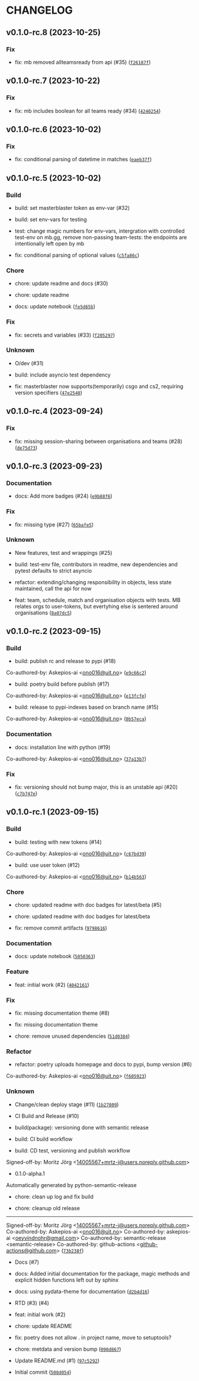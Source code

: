 # CHANGELOG



## v0.1.0-rc.8 (2023-10-25)

### Fix

* fix: mb removed allteamsready from api (#35) ([`f26187f`](https://github.com/Askepios-ai/masterblaster.py/commit/f26187f7697a82b10c03890438c727e39aad22ae))


## v0.1.0-rc.7 (2023-10-22)

### Fix

* fix: mb includes boolean for all teams ready (#34) ([`4240254`](https://github.com/Askepios-ai/masterblaster.py/commit/4240254e4154eab684af1ab7db7dceafbcc1605c))


## v0.1.0-rc.6 (2023-10-02)

### Fix

* fix: conditional parsing of datetime in matches ([`eaeb37f`](https://github.com/Askepios-ai/masterblaster.py/commit/eaeb37f69e435b4005f104d346e489961279234a))


## v0.1.0-rc.5 (2023-10-02)

### Build

* build: set masterblaster token as env-var (#32)

* build: set env-vars for testing

* test: change magic numbers for env-vars, intergration with controlled test-env on mb.gg, remove non-passing team-tests: the endpoints are intentionally left open by mb

* fix: conditional parsing of optional values ([`c5fa86c`](https://github.com/Askepios-ai/masterblaster.py/commit/c5fa86c954c40537ebc32cd4e9bb83ffa0c7f7bc))

### Chore

* chore: update readme and docs (#30)

* chore: update readme

* docs: update notebook ([`fe5d65b`](https://github.com/Askepios-ai/masterblaster.py/commit/fe5d65bb4effe9be00519804423ef20d7b84c3ea))

### Fix

* fix: secrets and variables (#33) ([`f205297`](https://github.com/Askepios-ai/masterblaster.py/commit/f205297273f32927bd75fd11e634248975fb54f4))

### Unknown

* O/dev (#31)

* build: include asyncio test dependency

* fix: masterblaster now supports(temporarily) csgo and cs2, requiring version specifiers ([`47e2540`](https://github.com/Askepios-ai/masterblaster.py/commit/47e25408f64bd8d751590057c8208bd41e599eb1))


## v0.1.0-rc.4 (2023-09-24)

### Fix

* fix: missing session-sharing between organisations and teams (#28) ([`de75d73`](https://github.com/Askepios-ai/masterblaster.py/commit/de75d73adf434b943c5c1517c90ec77f3e457a9f))


## v0.1.0-rc.3 (2023-09-23)

### Documentation

* docs: Add more badges (#24) ([`e9b88f6`](https://github.com/Askepios-ai/masterblaster.py/commit/e9b88f6eadc8824b52845aef2704ceba3dc4e49f))

### Fix

* fix: missing type (#27) ([`65bafe5`](https://github.com/Askepios-ai/masterblaster.py/commit/65bafe5af1ce65f501e968b5d9abf592140b818e))

### Unknown

* New features, test and wrappings (#25)

* build: test-env file, contributors in readme, new dependencies and pytest defaults to strict asyncio

* refactor: extending/changing responsibility in objects, less state maintained, call the api for now

* feat: team, schedule, match and organisation objects with tests. MB relates orgs to user-tokens, but evertyhing else is sentered around organisations ([`8a07dc5`](https://github.com/Askepios-ai/masterblaster.py/commit/8a07dc5de7757d10465f4aa396de3bca396bf1eb))


## v0.1.0-rc.2 (2023-09-15)

### Build

* build: publish rc and release to pypi (#18)

Co-authored-by: Askepios-ai &lt;ono016@uit.no&gt; ([`e9c66c2`](https://github.com/Askepios-ai/masterblaster.py/commit/e9c66c2238954b23032dacfff6161324d8c08eb5))

* build: poetry build before publish (#17)

Co-authored-by: Askepios-ai &lt;ono016@uit.no&gt; ([`e13fcfe`](https://github.com/Askepios-ai/masterblaster.py/commit/e13fcfe7fc945d49a3a9e78c18105a7b5a3914c5))

* build: release to pypi-indexes based on branch name (#15)

Co-authored-by: Askepios-ai &lt;ono016@uit.no&gt; ([`0b57eca`](https://github.com/Askepios-ai/masterblaster.py/commit/0b57eca7507060fb1066e8d52255e320a4438aca))

### Documentation

* docs: installation line with python (#19)

Co-authored-by: Askepios-ai &lt;ono016@uit.no&gt; ([`37a13b7`](https://github.com/Askepios-ai/masterblaster.py/commit/37a13b7ef6d806f2b6012f971bc41c1a80b3f2d1))

### Fix

* fix: versioning should not bump major, this is an unstable api (#20) ([`c7b747e`](https://github.com/Askepios-ai/masterblaster.py/commit/c7b747ed7ccdc1f56442db5acaf8714d0eb7033c))


## v0.1.0-rc.1 (2023-09-15)

### Build

* build: testing with new tokens (#14)

Co-authored-by: Askepios-ai &lt;ono016@uit.no&gt; ([`c67bd39`](https://github.com/Askepios-ai/masterblaster.py/commit/c67bd39587815d165d31bc0a31feb47f2287cf1c))

* build: use user token (#12)

Co-authored-by: Askepios-ai &lt;ono016@uit.no&gt; ([`b14b563`](https://github.com/Askepios-ai/masterblaster.py/commit/b14b5637f925f74bc43246dd7bbb90241aa2a7ca))

### Chore

* chore: updated readme with doc badges for latest/beta (#5)

* chore: updated readme with doc badges for latest/beta

* fix: remove commit artifacts ([`9798616`](https://github.com/Askepios-ai/masterblaster.py/commit/9798616996706648e6469ac83d0e95b193ab20b1))

### Documentation

* docs: update notebook ([`5050363`](https://github.com/Askepios-ai/masterblaster.py/commit/5050363d463f8f60ded6518f4f82f92fd4cd8a4a))

### Feature

* feat: initial work (#2) ([`4042161`](https://github.com/Askepios-ai/masterblaster.py/commit/404216178055d5b3ada6197a66d5133840668d3d))

### Fix

* fix: missing documentation theme (#8)

* fix: missing documentation theme

* chore: remove unused dependencies ([`51d0384`](https://github.com/Askepios-ai/masterblaster.py/commit/51d0384ae5b0ef0a874fa737aea6e1580581b2aa))

### Refactor

* refactor: poetry uploads homepage and docs to pypi, bump version (#6)

Co-authored-by: Askepios-ai &lt;ono016@uit.no&gt; ([`f605923`](https://github.com/Askepios-ai/masterblaster.py/commit/f605923653520a1832e675f5a66b032fa1ec1fdf))

### Unknown

* Change/clean deploy stage (#11) ([`1b27809`](https://github.com/Askepios-ai/masterblaster.py/commit/1b27809b74b84382f0239693700254e63a5ddc6d))

* CI Build and Release (#10)

* build(package): versioning done with semantic release

* build: CI build workflow

* build: CD test, versioning and publish workflow

Signed-off-by: Moritz Jörg &lt;14005567+mrtz-j@users.noreply.github.com&gt;

* 0.1.0-alpha.1

Automatically generated by python-semantic-release

* chore: clean up log and fix build

* chore: cleanup old release

---------

Signed-off-by: Moritz Jörg &lt;14005567+mrtz-j@users.noreply.github.com&gt;
Co-authored-by: Askepios-ai &lt;ono016@uit.no&gt;
Co-authored-by: askepios-ai &lt;oeyvindnohr@gmail.com&gt;
Co-authored-by: semantic-release &lt;semantic-release&gt;
Co-authored-by: github-actions &lt;github-actions@github.com&gt; ([`73b238f`](https://github.com/Askepios-ai/masterblaster.py/commit/73b238f7adc4181c867c8cf93f8f211d50edd1c7))

* Docs (#7)

* docs: Added initial documentation for the package, magic methods and explicit hidden functions left out by sphinx

* docs: using pydata-theme for documentation ([`d2b4d16`](https://github.com/Askepios-ai/masterblaster.py/commit/d2b4d168d19a7856a0e0915e4fd13d1df8d2770b))

* RTD (#3) (#4)

* feat: initial work (#2)

* chore: update README

* fix: poetry does not allow . in project name, move to setuptools?

* chore: metdata and version bump ([`090d867`](https://github.com/Askepios-ai/masterblaster.py/commit/090d867ee9b713d20a6a8f6127ed24f0d1a6d242))

* Update README.md (#1) ([`97c5292`](https://github.com/Askepios-ai/masterblaster.py/commit/97c52928b5a4804952b64704f5731c7d386e66e0))

* Initial commit ([`508d054`](https://github.com/Askepios-ai/masterblaster.py/commit/508d054d787a51c77f4f9daba100ea1399f1f1c6))
